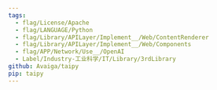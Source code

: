 ```yaml
---
tags:
  - flag/License/Apache
  - flag/LANGUAGE/Python
  - flag/Library/APILayer/Implement__/Web/ContentRenderer
  - flag/Library/APILayer/Implement__/Web/Components
  - flag/APP/Network/Use__/OpenAI
  - Label/Industry-工业科学/IT/Library/3rdLibrary
github: Avaiga/taipy
pip: taipy
---
```

